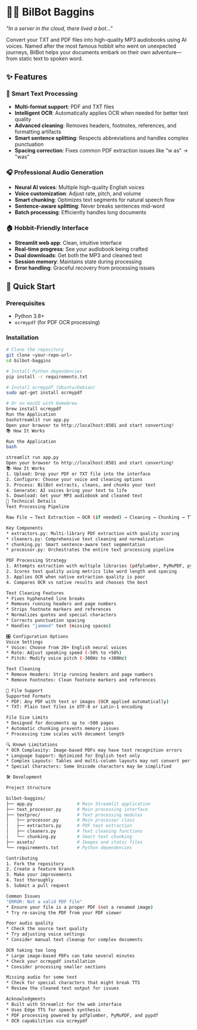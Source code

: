 # 🧙‍♂️ BilBot Baggins

*"In a server in the cloud, there lived a bot..."*

Convert your TXT and PDF files into high-quality MP3 audiobooks using AI voices. Named after the most famous hobbit who went on unexpected journeys, BilBot helps your documents embark on their own adventure—from static text to spoken word.

## ✨ Features

### 📖 **Smart Text Processing**
- **Multi-format support**: PDF and TXT files
- **Intelligent OCR**: Automatically applies OCR when needed for better text quality
- **Advanced cleaning**: Removes headers, footnotes, references, and formatting artifacts
- **Smart sentence splitting**: Respects abbreviations and handles complex punctuation
- **Spacing correction**: Fixes common PDF extraction issues like "w as" → "was"

### 🎧 **Professional Audio Generation**
- **Neural AI voices**: Multiple high-quality English voices
- **Voice customization**: Adjust rate, pitch, and volume
- **Smart chunking**: Optimizes text segments for natural speech flow
- **Sentence-aware splitting**: Never breaks sentences mid-word
- **Batch processing**: Efficiently handles long documents

### 🏠 **Hobbit-Friendly Interface**
- **Streamlit web app**: Clean, intuitive interface
- **Real-time progress**: See your audiobook being crafted
- **Dual downloads**: Get both the MP3 and cleaned text
- **Session memory**: Maintains state during processing
- **Error handling**: Graceful recovery from processing issues

## 🚀 Quick Start

### Prerequisites
- Python 3.8+
- `ocrmypdf` (for PDF OCR processing)

### Installation

```bash
# Clone the repository
git clone <your-repo-url>
cd bilbot-baggins

# Install Python dependencies
pip install -r requirements.txt

# Install ocrmypdf (Ubuntu/Debian)
sudo apt-get install ocrmypdf

# Or on macOS with Homebrew
brew install ocrmypdf
Run the Application
bashstreamlit run app.py
Open your browser to http://localhost:8501 and start converting!
📚 How It Works

Run the Application
bash

streamlit run app.py
Open your browser to http://localhost:8501 and start converting!
📚 How It Works
1. Upload: Drop your PDF or TXT file into the interface
2. Configure: Choose your voice and cleaning options
3. Process: BilBot extracts, cleans, and chunks your text
4. Generate: AI voices bring your text to life
5. Download: Get your MP3 audiobook and cleaned text
🔧 Technical Details
Text Processing Pipeline

Raw File → Text Extraction → OCR (if needed) → Cleaning → Chunking → TTS → MP3

Key Components
* extractors.py: Multi-library PDF extraction with quality scoring
* cleaners.py: Comprehensive text cleaning and normalization
* chunking.py: Smart sentence-aware text segmentation
* processor.py: Orchestrates the entire text processing pipeline

PDF Processing Strategy
1. Attempts extraction with multiple libraries (pdfplumber, PyMuPDF, pypdf)
2. Scores text quality using metrics like word length and spacing
3. Applies OCR when native extraction quality is poor
4. Compares OCR vs native results and chooses the best

Text Cleaning Features
* Fixes hyphenated line breaks
* Removes running headers and page numbers
* Strips footnote markers and references
* Normalizes quotes and special characters
* Corrects punctuation spacing
* Handles "jammed" text (missing spaces)

🎛️ Configuration Options
Voice Settings
* Voice: Choose from 20+ English neural voices
* Rate: Adjust speaking speed (-50% to +50%)
* Pitch: Modify voice pitch (-300Hz to +300Hz)

Text Cleaning
* Remove Headers: Strip running headers and page numbers
* Remove Footnotes: Clean footnote markers and references

📝 File Support
Supported Formats
* PDF: Any PDF with text or images (OCR applied automatically)
* TXT: Plain text files in UTF-8 or Latin-1 encoding

File Size Limits
* Designed for documents up to ~500 pages
* Automatic chunking prevents memory issues
* Processing time scales with document length

🔍 Known Limitations
* OCR Complexity: Image-based PDFs may have text recognition errors
* Language Support: Optimized for English text only
* Complex Layouts: Tables and multi-column layouts may not convert perfectly
* Special Characters: Some Unicode characters may be simplified

🛠️ Development

Project Structure

bilbot-baggins/
├── app.py                 # Main Streamlit application
├── text_processor.py      # Main processing interface
├── textproc/              # Text processing modules
│   ├── processor.py       # Main processor class
│   ├── extractors.py      # PDF text extraction
│   ├── cleaners.py        # Text cleaning functions
│   └── chunking.py        # Smart text chunking
├── assets/                # Images and static files
└── requirements.txt       # Python dependencies

Contributing
1. Fork the repository
2. Create a feature branch
3. Make your improvements
4. Test thoroughly
5. Submit a pull request

Common Issues
"ERROR: Not a valid PDF file"
* Ensure your file is a proper PDF (not a renamed image)
* Try re-saving the PDF from your PDF viewer

Poor audio quality
* Check the source text quality
* Try adjusting voice settings
* Consider manual text cleanup for complex documents

OCR taking too long
* Large image-based PDFs can take several minutes
* Check your ocrmypdf installation
* Consider processing smaller sections

Missing audio for some text
* Check for special characters that might break TTS
* Review the cleaned text output for issues

Acknowledgments
* Built with Streamlit for the web interface
* Uses Edge TTS for speech synthesis
* PDF processing powered by pdfplumber, PyMuPDF, and pypdf
* OCR capabilities via ocrmypdf
